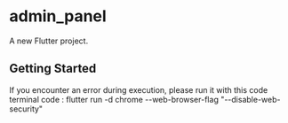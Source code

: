 # admin_panel

A new Flutter project.

## Getting Started

If you encounter an error during execution, please run it with this code 
  terminal code  : flutter run -d chrome --web-browser-flag "--disable-web-security"
